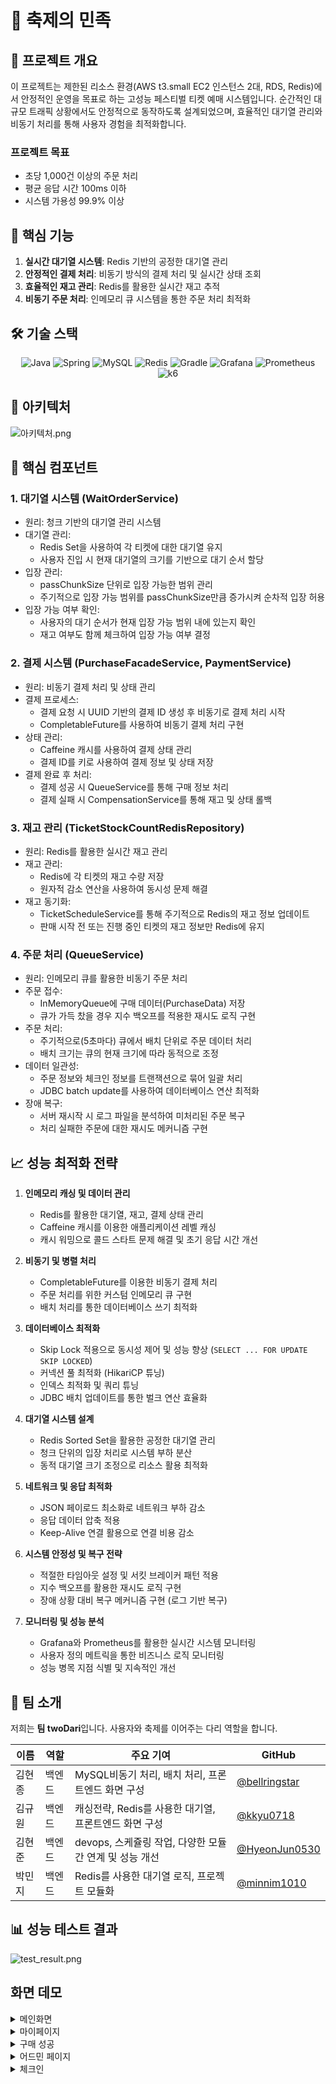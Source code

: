 # 🎫 축제의 민족

## 📌 프로젝트 개요

이 프로젝트는 제한된 리소스 환경(AWS t3.small EC2 인스턴스 2대, RDS, Redis)에서 안정적인 운영을 목표로 하는 고성능 페스티벌 티켓 예매 시스템입니다. 순간적인 대규모 트래픽 상황에서도
안정적으로 동작하도록 설계되었으며, 효율적인 대기열 관리와 비동기 처리를 통해 사용자 경험을 최적화합니다.

### 프로젝트 목표

- 초당 1,000건 이상의 주문 처리
- 평균 응답 시간 100ms 이하
- 시스템 가용성 99.9% 이상

## 🚀 핵심 기능

1. **실시간 대기열 시스템**: Redis 기반의 공정한 대기열 관리
2. **안정적인 결제 처리**: 비동기 방식의 결제 처리 및 실시간 상태 조회
3. **효율적인 재고 관리**: Redis를 활용한 실시간 재고 추적
4. **비동기 주문 처리**: 인메모리 큐 시스템을 통한 주문 처리 최적화

## 🛠 기술 스택

<p align="center">
  <img src="https://img.shields.io/badge/java-%23ED8B00.svg?style=for-the-badge&logo=java&logoColor=white" alt="Java" />
  <img src="https://img.shields.io/badge/spring-%236DB33F.svg?style=for-the-badge&logo=spring&logoColor=white" alt="Spring" />
  <img src="https://img.shields.io/badge/MySQL-00000F?style=for-the-badge&logo=mysql&logoColor=white" alt="MySQL" />
  <img src="https://img.shields.io/badge/redis-%23DD0031.svg?style=for-the-badge&logo=redis&logoColor=white" alt="Redis" />
  <img src="https://img.shields.io/badge/gradle-02303A?style=for-the-badge&logo=gradle&logoColor=white" alt="Gradle" />
  <img src="https://img.shields.io/badge/grafana-%23F46800.svg?style=for-the-badge&logo=grafana&logoColor=white" alt="Grafana" />
  <img src="https://img.shields.io/badge/Prometheus-E6522C?style=for-the-badge&logo=Prometheus&logoColor=white" alt="Prometheus" />
  <img src="https://img.shields.io/badge/k6-7D64FF?style=for-the-badge&logo=k6&logoColor=white" alt="k6" />
</p>

## 📐 아키텍처

![아키텍처.png](img.png)

## 🔧 핵심 컴포넌트

### 1. 대기열 시스템 (WaitOrderService)

- 원리: 청크 기반의 대기열 관리 시스템
- 대기열 관리:
   - Redis Set을 사용하여 각 티켓에 대한 대기열 유지
   - 사용자 진입 시 현재 대기열의 크기를 기반으로 대기 순서 할당
- 입장 관리:
   - passChunkSize 단위로 입장 가능한 범위 관리
   - 주기적으로 입장 가능 범위를 passChunkSize만큼 증가시켜 순차적 입장 허용
- 입장 가능 여부 확인:
   - 사용자의 대기 순서가 현재 입장 가능 범위 내에 있는지 확인
   - 재고 여부도 함께 체크하여 입장 가능 여부 결정

### 2. 결제 시스템 (PurchaseFacadeService, PaymentService)

- 원리: 비동기 결제 처리 및 상태 관리
- 결제 프로세스:
   - 결제 요청 시 UUID 기반의 결제 ID 생성 후 비동기로 결제 처리 시작
   - CompletableFuture를 사용하여 비동기 결제 처리 구현
- 상태 관리:
   - Caffeine 캐시를 사용하여 결제 상태 관리
   - 결제 ID를 키로 사용하여 결제 정보 및 상태 저장
- 결제 완료 후 처리:
   - 결제 성공 시 QueueService를 통해 구매 정보 처리
   - 결제 실패 시 CompensationService를 통해 재고 및 상태 롤백

### 3. 재고 관리 (TicketStockCountRedisRepository)

- 원리: Redis를 활용한 실시간 재고 관리
- 재고 관리:
   - Redis에 각 티켓의 재고 수량 저장
   - 원자적 감소 연산을 사용하여 동시성 문제 해결
- 재고 동기화:
   - TicketScheduleService를 통해 주기적으로 Redis의 재고 정보 업데이트
   - 판매 시작 전 또는 진행 중인 티켓의 재고 정보만 Redis에 유지

### 4. 주문 처리 (QueueService)

- 원리: 인메모리 큐를 활용한 비동기 주문 처리
- 주문 접수:
   - InMemoryQueue에 구매 데이터(PurchaseData) 저장
   - 큐가 가득 찼을 경우 지수 백오프를 적용한 재시도 로직 구현
- 주문 처리:
   - 주기적으로(5초마다) 큐에서 배치 단위로 주문 데이터 처리
   - 배치 크기는 큐의 현재 크기에 따라 동적으로 조정
- 데이터 일관성:
   - 주문 정보와 체크인 정보를 트랜잭션으로 묶어 일괄 처리
   - JDBC batch update를 사용하여 데이터베이스 연산 최적화
- 장애 복구:
   - 서버 재시작 시 로그 파일을 분석하여 미처리된 주문 복구
   - 처리 실패한 주문에 대한 재시도 메커니즘 구현

## 📈 성능 최적화 전략

1. **인메모리 캐싱 및 데이터 관리**
   - Redis를 활용한 대기열, 재고, 결제 상태 관리
   - Caffeine 캐시를 이용한 애플리케이션 레벨 캐싱
   - 캐시 워밍으로 콜드 스타트 문제 해결 및 초기 응답 시간 개선

2. **비동기 및 병렬 처리**
   - CompletableFuture를 이용한 비동기 결제 처리
   - 주문 처리를 위한 커스텀 인메모리 큐 구현
   - 배치 처리를 통한 데이터베이스 쓰기 최적화

3. **데이터베이스 최적화**
   - Skip Lock 적용으로 동시성 제어 및 성능 향상 (`SELECT ... FOR UPDATE SKIP LOCKED`)
   - 커넥션 풀 최적화 (HikariCP 튜닝)
   - 인덱스 최적화 및 쿼리 튜닝
   - JDBC 배치 업데이트를 통한 벌크 연산 효율화

4. **대기열 시스템 설계**
   - Redis Sorted Set을 활용한 공정한 대기열 관리
   - 청크 단위의 입장 처리로 시스템 부하 분산
   - 동적 대기열 크기 조정으로 리소스 활용 최적화

5. **네트워크 및 응답 최적화**
   - JSON 페이로드 최소화로 네트워크 부하 감소
   - 응답 데이터 압축 적용
   - Keep-Alive 연결 활용으로 연결 비용 감소

6. **시스템 안정성 및 복구 전략**
   - 적절한 타임아웃 설정 및 서킷 브레이커 패턴 적용
   - 지수 백오프를 활용한 재시도 로직 구현
   - 장애 상황 대비 복구 메커니즘 구현 (로그 기반 복구)

7. **모니터링 및 성능 분석**
   - Grafana와 Prometheus를 활용한 실시간 시스템 모니터링
   - 사용자 정의 메트릭을 통한 비즈니스 로직 모니터링
   - 성능 병목 지점 식별 및 지속적인 개선

## 👥 팀 소개

저희는 **팀 twoDari**입니다. 사용자와 축제를 이어주는 다리 역할을 합니다.

| 이름  | 역할  | 주요 기여                                | GitHub                                           |
|-----|-----|--------------------------------------|--------------------------------------------------|
| 김현종 | 백엔드 | MySQL비동기 처리, 배치 처리, 프론트엔드 화면 구성      | [@bellringstar](https://github.com/bellringstar) |
| 김규원 | 백엔드 | 캐싱전략, Redis를 사용한 대기열, 프론트엔드 화면 구성    | [@kkyu0718](https://github.com/kkyu0718)         |
| 김현준 | 백엔드 | devops, 스케쥴링 작업, 다양한 모듈 간 연계 및 성능 개선 | [@HyeonJun0530](https://github.com/HyeonJun0530) |
| 박민지 | 백엔드 | Redis를 사용한 대기열 로직, 프로젝트 모듈화          | [@minnim1010](https://github.com/minnim1010)     |

## 📊 성능 테스트 결과

![test_result.png](img_1.png)

## 화면 데모
<details>
<summary>메인화면</summary>
  
![메인페이지](https://github.com/user-attachments/assets/c2b894f4-d381-45f1-9df6-28fead36171e)

</details>

<details>
<summary>마이페이지</summary>
  
![마이페이지](https://github.com/user-attachments/assets/87df9a5f-07df-4cf8-a464-f042014fd8a6)

</details>

<details>
<summary>구매 성공</summary>
  
![구매성공](https://github.com/user-attachments/assets/4cfc7c55-f86b-4f69-9416-7817bced7235)

</details>

<details>
<summary>어드민 페이지</summary>
  
![어드민페이지](https://github.com/user-attachments/assets/eacdc384-18a8-48eb-832a-3ce88bc20230)

</details>

<details>
<summary>체크인</summary>
  
![체크인](https://github.com/user-attachments/assets/7fbeccd3-f301-43dd-b489-886ad27a4c4e)

</details>




